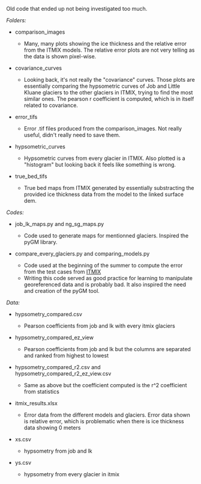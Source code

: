 Old code that ended up not being investigated too much.

*Folders:*
- comparison_images
  - Many, many plots showing the ice thickness and the relative error from the ITMIX models. The relative error plots are not very telling as the data is shown pixel-wise.

- covariance_curves
  - Looking back, it's not really the "covariance" curves. Those plots are essentially comparing the hypsometric curves of Job and Little Kluane glaciers to the other glaciers in ITMIX, trying to find the most similar ones. The pearson r coefficient is computed, which is in itself related to covariance.

- error_tifs
  - Error .tif files produced from the comparison_images. Not really useful, didn't really need to save them.
  
- hypsometric_curves
  - Hypsometric curves from every glacier in ITMIX. Also plotted is a "histogram" but looking back it feels like something is wrong.
 
- true_bed_tifs
  - True bed maps from ITMIX generated by essentially substracting the provided ice thickness data from the model to the linked surface dem.
  
*Codes:*
- job_lk_maps.py and ng_sg_maps.py
  - Code used to generate maps for mentionned glaciers. Inspired the pyGM library.

- compare_every_glaciers.py and comparing_models.py
  - Code used at the beginning of the summer to compute the error from the test cases from [ITMIX](https://tc.copernicus.org/articles/11/949/2017/)
  - Writing this code served as good practice for learning to manipulate georeferenced data and is probably bad. It also inspired the need and creation of the pyGM tool.

*Data:*
- hypsometry_compared.csv
  - Pearson coefficients from job and lk with every itmix glaciers

- hypsometry_compared_ez_view
  - Pearson coefficients from job and lk but the columns are separated and ranked from highest to lowest

- hypsometry_compared_r2.csv and hypsometry_compared_r2_ez_view.csv
  - Same as above but the coefficient computed is the r^2 coefficient from statistics

- itmix_results.xlsx
  - Error data from the different models and glaciers. Error data shown is relative error, which is problematic when there is ice thickness data showing 0 meters
  
- xs.csv 
  - hypsometry from job and lk

- ys.csv
  - hypsometry from every glacier in itmix
